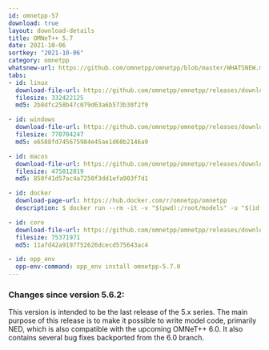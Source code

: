 ```yaml
---
id: omnetpp-57
download: true
layout: download-details
title: OMNeT++ 5.7
date: 2021-10-06
sortkey: "2021-10-06"
category: omnetpp
whatsnew-url: https://github.com/omnetpp/omnetpp/blob/master/WHATSNEW.md#omnet-57-sept-2021
tabs:
- id: linux
  download-file-url: https://github.com/omnetpp/omnetpp/releases/download/omnetpp-5.7/omnetpp-5.7-src-linux.tgz
  filesize: 332422125
  md5: 2b8dfc258b47c079d63a6b573b30f2f9

- id: windows
  download-file-url: https://github.com/omnetpp/omnetpp/releases/download/omnetpp-5.7/omnetpp-5.7-src-windows.zip
  filesize: 770704247
  md5: e6588fd745675984e45ae1d60b2146a9

- id: macos
  download-file-url: https://github.com/omnetpp/omnetpp/releases/download/omnetpp-5.7/omnetpp-5.7-src-macosx.tgz
  filesize: 475812819
  md5: 850f41d57ac4a7250f3dd1efa903f7d1

- id: docker
  download-page-url: https://hub.docker.com/r/omnetpp/omnetpp
  description: $ docker run --rm -it -v "$(pwd):/root/models" -u "$(id -u):$(id -g)" omnetpp/omnetpp:u20.04-5.7

- id: core
  download-file-url: https://github.com/omnetpp/omnetpp/releases/download/omnetpp-5.7/omnetpp-5.7-src-core.tgz
  filesize: 75371971
  md5: 11a7d42a9197f52626dcecd575643ac4

- id: opp_env
  opp-env-command: opp_env install omnetpp-5.7.0
---
```


### Changes since version 5.6.2:

This version is intended to be the last release of the 5.x series. The main purpose of
this release is to make it possible to write model code, primarily NED, which is also
compatible with the upcoming OMNeT++ 6.0. It also contains several bug fixes backported
from the 6.0 branch.
